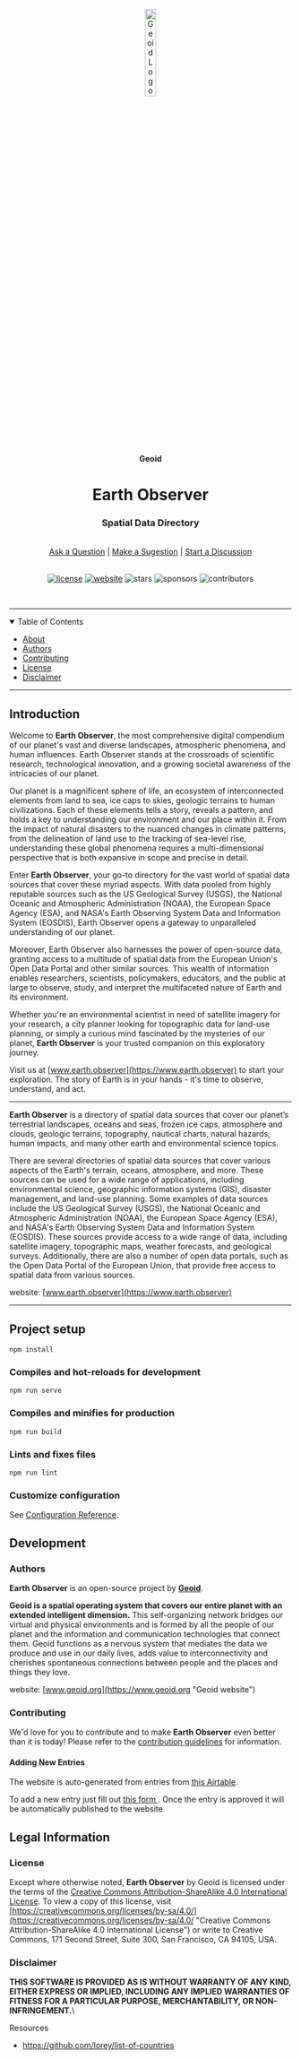 <p align="center">
    <img src="https://geoid-org.github.io/.assets/image/logo/geoid_logo.png" width="20%" height="20%" alt="Geoid Logo">
</p>
<p align='center' style='border-bottom: none;'><b>Geoid</b></p>
<h1 align='center' style='border-bottom: none;'>Earth Observer</h1>
<h3 align='center'>Spatial Data Directory</h3>
<br/>
<div align="center">
  <a href="https://github.com/geoid-org/earth-observer/issues/new?assignees=&labels=Needs%3A+Triage+%3Amag%3A%2Ctype%3Aquestion&template=question.yml">Ask a Question</a>
  |
  <a href="https://github.com/geoid-org/earth-observer/issues/new?assignees=&labels=Needs%3A+Triage+%3Amag%3A%2Ctype%3Aenhancement&template=suggestion.yml">Make a Sugestion</a>
  |
  <a href="https://github.com/geoid-org/earth-observer/discussions">Start a Discussion</a>
</div>
<br/>
<div align="center">

  [![license](https://img.shields.io/github/license/geoid-org/earth-observer?color=green&label=license&style=flat)](LICENSE.md)
  [![website](https://img.shields.io/website?color=blue&down_color=red&down_message=offline&label=website&style=flat&up_color=green&up_message=online&url=https%3A%2F%2Fwww.earth.observer)](https://www.earth.observer)
  ![stars](https://img.shields.io/github/stars/geoid-org/earth-observer?color=blue&label=stars&style=flat)
  ![sponsors](https://img.shields.io/github/sponsors/starling-cloud?color=blue&label=sponsors&style=flat)
  ![contributors](https://img.shields.io/github/contributors/geoid-org/earth-observer?color=blue&label=contributors&style=flat)

</div>
<br/>

---

<details open="open">
<summary>Table of Contents</summary>

- [About](#about)
- [Authors](#authors)
- [Contributing](#contributing)
- [License](#license)
- [Disclaimer](#disclaimer)

</details>

---

## Introduction


Welcome to **Earth Observer**, the most comprehensive digital compendium of our planet's vast and diverse landscapes, atmospheric phenomena, and human influences. Earth Observer stands at the crossroads of scientific research, technological innovation, and a growing societal awareness of the intricacies of our planet.

Our planet is a magnificent sphere of life, an ecosystem of interconnected elements from land to sea, ice caps to skies, geologic terrains to human civilizations. Each of these elements tells a story, reveals a pattern, and holds a key to understanding our environment and our place within it. From the impact of natural disasters to the nuanced changes in climate patterns, from the delineation of land use to the tracking of sea-level rise, understanding these global phenomena requires a multi-dimensional perspective that is both expansive in scope and precise in detail.

Enter **Earth Observer**, your go-to directory for the vast world of spatial data sources that cover these myriad aspects. With data pooled from highly reputable sources such as the US Geological Survey (USGS), the National Oceanic and Atmospheric Administration (NOAA), the European Space Agency (ESA), and NASA's Earth Observing System Data and Information System (EOSDIS), Earth Observer opens a gateway to unparalleled understanding of our planet.

Moreover, Earth Observer also harnesses the power of open-source data, granting access to a multitude of spatial data from the European Union's Open Data Portal and other similar sources. This wealth of information enables researchers, scientists, policymakers, educators, and the public at large to observe, study, and interpret the multifaceted nature of Earth and its environment.

Whether you're an environmental scientist in need of satellite imagery for your research, a city planner looking for topographic data for land-use planning, or simply a curious mind fascinated by the mysteries of our planet, **Earth Observer** is your trusted companion on this exploratory journey.

Visit us at [www.earth.observer](https://www.earth.observer) to start your exploration. The story of Earth is in your hands - it's time to observe, understand, and act.



---

**Earth Observer** is a directory of spatial data sources that cover our planet’s terrestrial landscapes, oceans and seas, frozen ice caps, atmosphere and clouds, geologic terrains, topography, nautical charts, natural hazards, human impacts, and many other earth and environmental science topics.

There are several directories of spatial data sources that cover various aspects of the Earth's terrain, oceans, atmosphere, and more. These sources can be used for a wide range of applications, including environmental science, geographic information systems (GIS), disaster management, and land-use planning. Some examples of data sources include the US Geological Survey (USGS), the National Oceanic and Atmospheric Administration (NOAA), the European Space Agency (ESA), and NASA's Earth Observing System Data and Information System (EOSDIS). These sources provide access to a wide range of data, including satellite imagery, topographic maps, weather forecasts, and geological surveys. Additionally, there are also a number of open data portals, such as the Open Data Portal of the European Union, that provide free access to spatial data from various sources.

website: [www.earth.observer](https://www.earth.observer)





----



## Project setup

```
npm install
```

### Compiles and hot-reloads for development
```
npm run serve
```

### Compiles and minifies for production
```
npm run build
```

### Lints and fixes files
```
npm run lint
```

### Customize configuration
See [Configuration Reference](https://cli.vuejs.org/config/).


## Development

### Authors

**Earth Observer** is an open-source project by **[Geoid](https://www.geoid.org "Geoid website")**.

**Geoid is a spatial operating system that covers our entire planet with an extended intelligent dimension.**
This self-organizing network bridges our virtual and physical environments and is formed by all the people of our planet and the information and communication technologies that connect them. Geoid functions as a nervous system that mediates the data we produce and use in our daily lives, adds value to interconnectivity and cherishes spontaneous connections between people and the places and things they love.

website: [www.geoid.org](https://www.geoid.org "Geoid website")

### Contributing

We'd love for you to contribute and to make **Earth Observer** even better than it is today!
Please refer to the [contribution guidelines](.github/CONTRIBUTING.md) for information.

#### Adding New Entries

The website is auto-generated from entries from [this Airtable](https://airtable.com/).

To add a new entry just fill out [this form ](https://airtable.com/).
Once the entry is approved it will be automatically published to the website

## Legal Information

### License

Except where otherwise noted, **Earth Observer** by Geoid is licensed under the terms of the [Creative Commons Attribution-ShareAlike 4.0 International License](https://creativecommons.org/licenses/by-sa/4.0/ "Creative Commons Attribution-ShareAlike 4.0 International License"). To view a copy of this license, visit [https://creativecommons.org/licenses/by-sa/4.0/](https://creativecommons.org/licenses/by-sa/4.0/ "Creative Commons Attribution-ShareAlike 4.0 International License") or write to Creative Commons, 171 Second Street, Suite 300, San Francisco, CA 94105, USA.

### Disclaimer

**THIS SOFTWARE IS PROVIDED AS IS WITHOUT WARRANTY OF ANY KIND, EITHER EXPRESS OR IMPLIED, INCLUDING ANY IMPLIED WARRANTIES OF FITNESS FOR A PARTICULAR PURPOSE, MERCHANTABILITY, OR NON-INFRINGEMENT.**\

Resources

- https://github.com/lorey/list-of-countries
